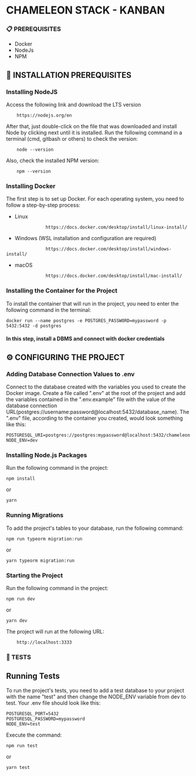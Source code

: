 # CHAMELEON STACK - KANBAN

### 📋 PREREQUISITES

- Docker
- NodeJs
- NPM

## 🔧 INSTALLATION PREREQUISITES

### Installing NodeJS

Access the following link and download the LTS version

```
    https://nodejs.org/en
```

After that, just double-click on the file that was downloaded and install Node by clicking next until it is installed. Run the following command in a terminal (cmd, gitbash or others) to check the version:

```
    node --version
```

Also, check the installed NPM version:

```
    npm --version
```

### Installing Docker

The first step is to set up Docker. For each operating system, you need to follow a step-by-step process:

- Linux

```
               https://docs.docker.com/desktop/install/linux-install/
```

- Windows (WSL installation and configuration are required)

```
               https://docs.docker.com/desktop/install/windows-install/
```

- macOS

```
               https://docs.docker.com/desktop/install/mac-install/
```

### Installing the Container for the Project

To install the container that will run in the project, you need to enter the following command in the terminal:

```
docker run --name postgres -e POSTGRES_PASSWORD=mypassword -p 5432:5432 -d postgres
```

#### In this step, install a DBMS and connect with docker credentials

## ⚙️ CONFIGURING THE PROJECT

### Adding Database Connection Values to .env

Connect to the database created with the variables you used to create the Docker image.
Create a file called ".env" at the root of the project and add the variables contained in the ".env.example" file with the value of the database connection URL(postgres://username:password@localhost:5432/database_name). The ".env" file, according to the container you created, would look something like this:

```
POSTGRESQL_URI=postgres://postgres:mypassword@localhost:5432/chameleon
NODE_ENV=dev
```

### Installing Node.js Packages

Run the following command in the project:

```
npm install
```

or

```
yarn
```

### Running Migrations

To add the project's tables to your database, run the following command:

```
npm run typeorm migration:run
```

or

```
yarn typeorm migration:run
```

### Starting the Project

Run the following command in the project:

```
npm run dev
```

or

```
yarn dev
```

The project will run at the following URL:

        http://localhost:3333

### 🚀 TESTS

## Running Tests

To run the project's tests, you need to add a test database to your project with the name "test" and then change the NODE_ENV variable from dev to test. Your .env file should look like this:

```
POSTGRESQL_PORT=5432
POSTGRESQL_PASSWORD=mypassword
NODE_ENV=test
```

Execute the command:

```
npm run test
```

or

```
yarn test
```
